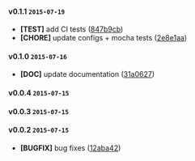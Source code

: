 #### v0.1.1 `2015-07-19`
- **[TEST]** add CI tests ([847b9cb](https://github.com/pixelant/pixelant-fe-starter-kit/commit/847b9cb))
- **[CHORE]** update configs + mocha tests ([2e8e1aa](https://github.com/pixelant/pixelant-fe-starter-kit/commit/2e8e1aa))

#### v0.1.0 `2015-07-16`
- **[DOC]** update documentation ([31a0627](https://github.com/pixelant/pixelant-fe-starter-kit/commit/31a0627))

#### v0.0.4 `2015-07-15`

#### v0.0.3 `2015-07-15`
#### v0.0.2 `2015-07-15`
- **[BUGFIX]** bug fixes ([12aba42](https://github.com/dmh/testgen/commit/12aba42))

